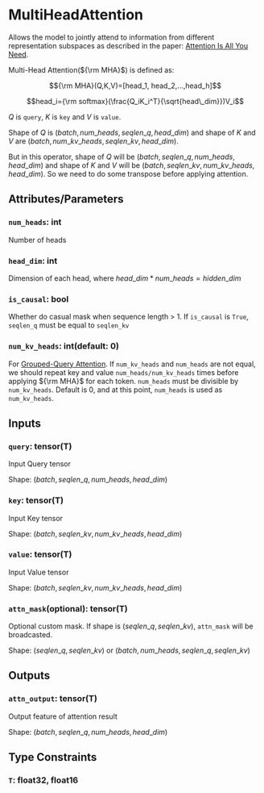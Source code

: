 # MultiHeadAttention

Allows the model to jointly attend to information from different representation subspaces as described in the paper: [Attention Is All You Need](https://arxiv.org/abs/1706.03762).

Multi-Head Attention(${\rm MHA}$) is defined as:

$${\rm MHA}(Q,K,V)=[head_1, head_2,...,head_h]$$

$$head_i={\rm softmax}(\frac{Q_iK_i^T}{\sqrt{head\_dim}})V_i$$

$Q$ is `query`, $K$ is `key` and $V$ is `value`.

Shape of $Q$ is $(batch, num\_heads, seqlen\_q, head\_dim)$ and shape of $K$ and $V$ are $(batch, num\_kv\_heads, seqlen\_kv, head\_dim)$.

But in this operator, shape of $Q$ will be $(batch, seqlen\_q, num\_heads, head\_dim)$ and shape of $K$ and $V$ will be $(batch, seqlen\_kv, num\_kv\_heads, head\_dim)$. So we need to do some transpose before applying attention.

## Attributes/Parameters

### `num_heads`: int

Number of heads

### `head_dim`: int

Dimension of each head, where $head\_dim * num\_heads = hidden\_dim$

### `is_causal`: bool

Whether do casual mask when sequence length > 1. If `is_causal` is `True`, `seqlen_q` must be equal to `seqlen_kv`

### `num_kv_heads`: int(default: 0)

For [Grouped-Query Attention](https://arxiv.org/pdf/2305.13245.pdf). If `num_kv_heads` and `num_heads` are not equal, we should repeat key and value `num_heads/num_kv_heads` times before applying ${\rm MHA}$ for each token. `num_heads` must be divisible by `num_kv_heads`. Default is 0, and at this point, `num_heads` is used as `num_kv_heads`.

## Inputs

### `query`: tensor(T)

Input Query tensor

Shape: $(batch, seqlen\_q, num\_heads, head\_dim)$
### `key`: tensor(T)

Input Key tensor

Shape: $(batch, seqlen\_kv, num\_kv\_heads, head\_dim)$

### `value`: tensor(T)

Input Value tensor

Shape: $(batch, seqlen\_kv, num\_kv\_heads, head\_dim)$

### `attn_mask`(optional): tensor(T)

Optional custom mask. If shape is $(seqlen\_q, seqlen\_kv)$, `attn_mask` will be broadcasted.

Shape: $(seqlen\_q, seqlen\_kv)$ or $(batch, num\_heads, seqlen\_q, seqlen\_kv)$

## Outputs

### `attn_output`: tensor(T)

Output feature of attention result

Shape: $(batch, seqlen\_q, num\_heads, head\_dim)$

## Type Constraints

### `T`: float32, float16

